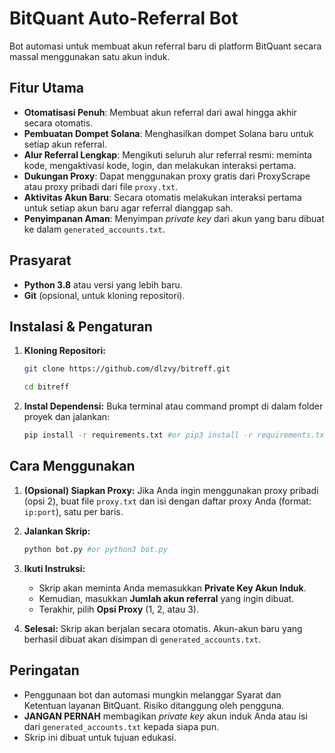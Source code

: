 # BitQuant Auto-Referral Bot
Bot automasi untuk membuat akun referral baru di platform BitQuant secara massal menggunakan satu akun induk.

##  Fitur Utama

- **Otomatisasi Penuh**: Membuat akun referral dari awal hingga akhir secara otomatis.
- **Pembuatan Dompet Solana**: Menghasilkan dompet Solana baru untuk setiap akun referral.
- **Alur Referral Lengkap**: Mengikuti seluruh alur referral resmi: meminta kode, mengaktivasi kode, login, dan melakukan interaksi pertama.
- **Dukungan Proxy**: Dapat menggunakan proxy gratis dari ProxyScrape atau proxy pribadi dari file `proxy.txt`.
- **Aktivitas Akun Baru**: Secara otomatis melakukan interaksi pertama untuk setiap akun baru agar referral dianggap sah.
- **Penyimpanan Aman**: Menyimpan *private key* dari akun yang baru dibuat ke dalam `generated_accounts.txt`.

##  Prasyarat

- **Python 3.8** atau versi yang lebih baru.
- **Git** (opsional, untuk kloning repositori).

##  Instalasi & Pengaturan

1.  **Kloning Repositori:**

    ```bash
    git clone https://github.com/dlzvy/bitreff.git
    ```
    ```bash
    cd bitreff
    ```

2.  **Instal Dependensi:**
    Buka terminal atau command prompt di dalam folder proyek dan jalankan:
    
     ```bash
    pip install -r requirements.txt #or pip3 install -r requirements.txt
    ```

##  Cara Menggunakan

1.  **(Opsional) Siapkan Proxy:** Jika Anda ingin menggunakan proxy pribadi (opsi 2), buat file `proxy.txt` dan isi dengan daftar proxy Anda (format: `ip:port`), satu per baris.

2.  **Jalankan Skrip:**

    ```bash
    python bot.py #or python3 bot.py
    ```

3.  **Ikuti Instruksi:**
    - Skrip akan meminta Anda memasukkan **Private Key Akun Induk**.
    - Kemudian, masukkan **Jumlah akun referral** yang ingin dibuat.
    - Terakhir, pilih **Opsi Proxy** (1, 2, atau 3).

4.  **Selesai:** Skrip akan berjalan secara otomatis. Akun-akun baru yang berhasil dibuat akan disimpan di `generated_accounts.txt`.

##  Peringatan

- Penggunaan bot dan automasi mungkin melanggar Syarat dan Ketentuan layanan BitQuant. Risiko ditanggung oleh pengguna.
- **JANGAN PERNAH** membagikan *private key* akun induk Anda atau isi dari `generated_accounts.txt` kepada siapa pun.
- Skrip ini dibuat untuk tujuan edukasi.
